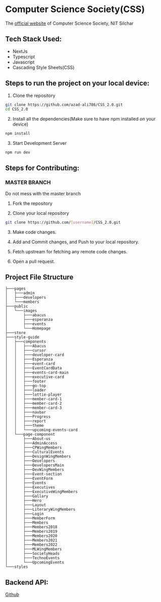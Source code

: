 # Computer Science Society(CSS)

The [official website](https://nitscss.live/) of Computer Science Society, NIT Silchar

## Tech Stack Used:

- NextJs
- Typescript
- Javascript
- Cascading Style Sheets(CSS)

## Steps to run the project on your local device:

1. Clone the repository

```bash
git clone https://github.com/azad-ali786/CSS_2.0.git
cd CSS_2.0
```

2. Install all the dependencies(Make sure to have npm installed on your device)

```bash
npm install
```

3. Start Development Server

```bash
npm run dev
```

## Steps for Contributing:

### MASTER BRANCH

Do not mess with the master branch

1. Fork the repository

2. Clone your local repository

```bash
git clone https://github.com/[username]/CSS_2.0.git
```

3. Make code changes.

4. Add and Commit changes, and Push to your local repository.

5. Fetch upstream for fetching any remote code changes.

6. Open a pull request.

## Project File Structure

```
├───pages
│   ├───admin
│   ├───developers
│   └───members
├───public
│   └───images
│       ├───abacus
│       ├───esperanza
│       ├───events
│       └───Homepage
├───store
├───style-guide
│   ├───components
│   │   ├───Abacus
│   │   ├───cursor
│   │   ├───developer-card
│   │   ├───Esperanza
│   │   ├───event-card
│   │   ├───EventCardData
│   │   ├───events-card-main
│   │   ├───executive-card
│   │   ├───footer
│   │   ├───go-top
│   │   ├───loader
│   │   ├───lottie-player
│   │   ├───member-card-1
│   │   ├───member-card-2
│   │   ├───member-card-3
│   │   ├───navbar
│   │   ├───Progress
│   │   ├───report
│   │   ├───theme
│   │   └───upcoming-events-card
│   └───page-component
│       ├───About-us
│       ├───AdminAccess
│       ├───CPWingMembers
│       ├───CulturalEvents
│       ├───DesignWingMembers
│       ├───Developers
│       ├───DevelopersMain
│       ├───DevWingMembers
│       ├───Event-section
│       ├───EventForm
│       ├───Events
│       ├───Executives
│       ├───ExecutiveWingMembers
│       ├───Gallary
│       ├───Hero
│       ├───Layout
│       ├───LiteraryWingMembers
│       ├───Login
│       ├───MemberForm
│       ├───Members
│       ├───Members2018
│       ├───Members2019
│       ├───Members2020
│       ├───Members2021
│       ├───Members2022
│       ├───MLWingMembers
│       ├───SocietyHeads
│       ├───TechnoEvents
│       └───UpcomingEvents
└───styles
```

## Backend API:

[Github](https://github.com/azad-ali786/CSS_CMS)

